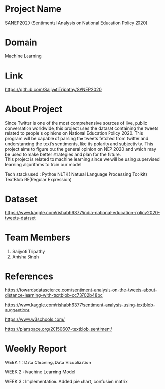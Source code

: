 
# Project Name

SANEP2020 (Sentimental Analysis on National Education Policy 2020)

# Domain

Machine Learning

# Link

https://github.com/SaijyotiTripathy/SANEP2020

# About Project

Since Twitter is one of the most comprehensive sources of live, public conversation worldwide, this project uses the dataset containing the tweets related to people's opinions
on National Education Policy 2020. This program will be capable of parsing the tweets fetched from twitter and understanding the text’s sentiments,
like its polarity and subjectivity. This project aims to figure out the general opinion on NEP 2020 and which may be used to make better strategies and plan for the future.  
This project is related to machine learning since we will be using supervised learning algorithms to train our model.

Tech stack used : 
Python
NLTK( Natural Language Processing Toolkit)
TextBlob
RE(Regular Expression)

# Dataset

https://www.kaggle.com/rishabh6377/india-national-education-policy2020-tweets-dataset

# Team Members

 1. Saijyoti Tripathy
 2. Anisha Singh

# References

https://towardsdatascience.com/sentiment-analysis-on-the-tweets-about-distance-learning-with-textblob-cc73702b48bc

https://www.kaggle.com/rishabh6377/sentiment-analysis-using-textblob-suggestions

https://www.w3schools.com/

https://planspace.org/20150607-textblob_sentiment/

# Weekly Report

WEEK 1 : Data Cleaning,
         Data Visualization

WEEK 2 : Machine Learning Model

WEEK 3 : Implementation. Added pie chart, confusion matrix

